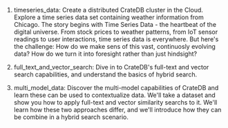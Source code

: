 1. timeseries_data:
Create a distributed CrateDB cluster in the Cloud. Explore a time series data set containing weather information from Chicago.
  The story begins with Time Series Data - the heartbeat of the digital universe. From stock prices to weather patterns, from IoT sensor readings to user interactions, time series data is everywhere.
  But here's the challenge: How do we make sens of this vast, continuosly evolving data? How do we turn it into foresight rather than just hindsight?

3. full_text_and_vector_search:
Dive in to CrateDB's full-text and vector search capabilities, and understand the basics of hybrid search.

4. multi_model_data:
Discover the multi-model capabilities of CrateDB and learn these can be used to contextualize data.
We'll take a dataset and show you how to apply full-text and vector similarity searchs to it. We'll learn how these two approaches differ, and we'll introduce how they can be combine in a hybrid search scenario.
    
